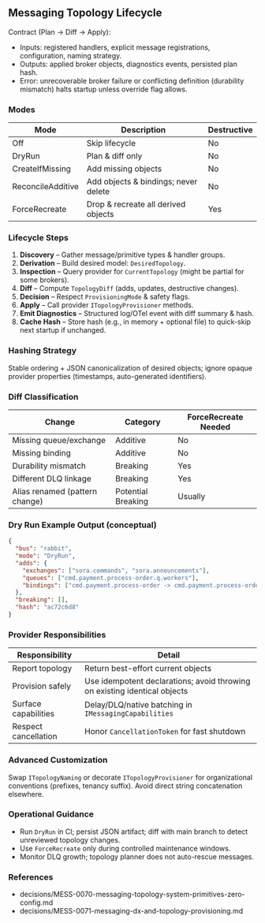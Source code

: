 ﻿## Messaging Topology Lifecycle

Contract (Plan → Diff → Apply):
- Inputs: registered handlers, explicit message registrations, configuration, naming strategy.
- Outputs: applied broker objects, diagnostics events, persisted plan hash.
- Error: unrecoverable broker failure or conflicting definition (durability mismatch) halts startup unless override flag allows.

### Modes
| Mode | Description | Destructive |
|------|-------------|-------------|
| Off | Skip lifecycle | No |
| DryRun | Plan & diff only | No |
| CreateIfMissing | Add missing objects | No |
| ReconcileAdditive | Add objects & bindings; never delete | No |
| ForceRecreate | Drop & recreate all derived objects | Yes |

### Lifecycle Steps
1. **Discovery** – Gather message/primitive types & handler groups.
2. **Derivation** – Build desired model: `DesiredTopology`.
3. **Inspection** – Query provider for `CurrentTopology` (might be partial for some brokers).
4. **Diff** – Compute `TopologyDiff` (adds, updates, destructive changes).
5. **Decision** – Respect `ProvisioningMode` & safety flags.
6. **Apply** – Call provider `ITopologyProvisioner` methods.
7. **Emit Diagnostics** – Structured log/OTel event with diff summary & hash.
8. **Cache Hash** – Store hash (e.g., in memory + optional file) to quick-skip next startup if unchanged.

### Hashing Strategy
Stable ordering + JSON canonicalization of desired objects; ignore opaque provider properties (timestamps, auto-generated identifiers).

### Diff Classification
| Change | Category | ForceRecreate Needed |
|--------|----------|----------------------|
| Missing queue/exchange | Additive | No |
| Missing binding | Additive | No |
| Durability mismatch | Breaking | Yes |
| Different DLQ linkage | Breaking | Yes |
| Alias renamed (pattern change) | Potential Breaking | Usually |

### Dry Run Example Output (conceptual)
```json
{
  "bus": "rabbit",
  "mode": "DryRun",
  "adds": {
    "exchanges": ["sora.commands", "sora.announcements"],
    "queues": ["cmd.payment.process-order.q.workers"],
    "bindings": ["cmd.payment.process-order -> cmd.payment.process-order.q.workers"]
  },
  "breaking": [],
  "hash": "ac72c6d8"
}
```

### Provider Responsibilities
| Responsibility | Detail |
|----------------|-------|
| Report topology | Return best-effort current objects |
| Provision safely | Use idempotent declarations; avoid throwing on existing identical objects |
| Surface capabilities | Delay/DLQ/native batching in `IMessagingCapabilities` |
| Respect cancellation | Honor `CancellationToken` for fast shutdown |

### Advanced Customization
Swap `ITopologyNaming` or decorate `ITopologyProvisioner` for organizational conventions (prefixes, tenancy suffix). Avoid direct string concatenation elsewhere.

### Operational Guidance
- Run `DryRun` in CI; persist JSON artifact; diff with main branch to detect unreviewed topology changes.
- Use `ForceRecreate` only during controlled maintenance windows.
- Monitor DLQ growth; topology planner does not auto-rescue messages.

### References
- decisions/MESS-0070-messaging-topology-system-primitives-zero-config.md
- decisions/MESS-0071-messaging-dx-and-topology-provisioning.md
